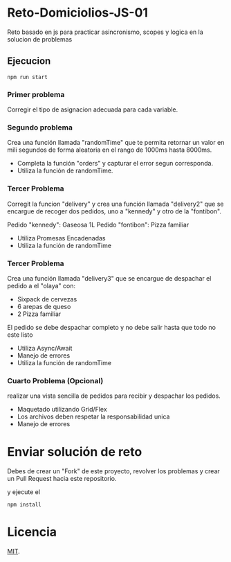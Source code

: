 # Reto-Domiciolios-JS-01

Reto basado en js para practicar asincronismo, scopes y logica en la solucion de problemas

## Ejecucion

``` 
npm run start
```

### Primer problema

Corregir el tipo de asignacion adecuada para cada variable.

### Segundo problema

Crea una función llamada "randomTime" que te permita retornar un valor en mili segundos de forma aleatoria en el rango de 1000ms hasta 8000ms.

* Completa la función "orders" y capturar el error segun corresponda.
* Utiliza la función de randomTime.

### Tercer Problema

Corregit la funcion "delivery" y crea una función llamada "delivery2" que se encargue de recoger dos pedidos, uno a "kennedy" y otro de la "fontibon".

Pedido "kennedy": Gaseosa 1L
Pedido "fontibon": Pizza familiar

* Utiliza Promesas Encadenadas
* Utiliza la función de randomTime

### Tercer Problema

Crea una función llamada "delivery3" que se encargue de despachar el pedido a el "olaya" con:

* Sixpack de cervezas
* 6 arepas de queso
* 2 Pizza familiar

 El pedido se debe despachar completo y no debe salir hasta que todo no este listo

* Utiliza Async/Await
* Manejo de errores
* Utiliza la función de randomTime

### Cuarto Problema (Opcional)

realizar una vista sencilla de pedidos para recibir y despachar los pedidos.

* Maquetado utilizando Grid/Flex
* Los archivos deben respetar la responsabilidad unica
* Manejo de errores

# Enviar solución de reto

Debes de crear un "Fork" de este proyecto, revolver los problemas y crear un Pull Request hacia este repositorio.

y ejecute el

``` 
npm install
```

# Licencia

[MIT](https://opensource.org/licenses/MIT).
